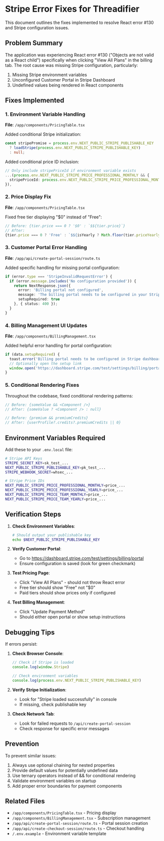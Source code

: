 # Stripe Error Fixes for Threadifier

This document outlines the fixes implemented to resolve React error #130 and Stripe configuration issues.

## Problem Summary

The application was experiencing React error #130 ("Objects are not valid as a React child") specifically when clicking "View All Plans" in the billing tab. The root cause was missing Stripe configuration, particularly:

1. Missing Stripe environment variables
2. Unconfigured Customer Portal in Stripe Dashboard
3. Undefined values being rendered in React components

## Fixes Implemented

### 1. Environment Variable Handling

**File**: `/app/components/PricingTable.tsx`

Added conditional Stripe initialization:
```typescript
const stripePromise = process.env.NEXT_PUBLIC_STRIPE_PUBLISHABLE_KEY 
  ? loadStripe(process.env.NEXT_PUBLIC_STRIPE_PUBLISHABLE_KEY)
  : null;
```

Added conditional price ID inclusion:
```typescript
// Only include stripePriceId if environment variable exists
...(process.env.NEXT_PUBLIC_STRIPE_PRICE_PROFESSIONAL_MONTHLY && {
  stripePriceId: process.env.NEXT_PUBLIC_STRIPE_PRICE_PROFESSIONAL_MONTHLY,
}),
```

### 2. Price Display Fix

**File**: `/app/components/PricingTable.tsx`

Fixed free tier displaying "$0" instead of "Free":
```typescript
// Before: {tier.price === 0 ? '$0' : `$${tier.price}`}
// After:
{tier.price === 0 ? 'Free' : `$${isYearly ? Math.floor(tier.priceYearly / 12) : tier.price}`}
```

### 3. Customer Portal Error Handling

**File**: `/app/api/create-portal-session/route.ts`

Added specific handling for missing portal configuration:
```typescript
if (error.type === 'StripeInvalidRequestError') {
  if (error.message.includes('No configuration provided')) {
    return NextResponse.json({
      error: 'Billing portal not configured',
      message: 'The billing portal needs to be configured in your Stripe dashboard. Visit https://dashboard.stripe.com/test/settings/billing/portal to set it up.',
      setupRequired: true
    }, { status: 400 });
  }
}
```

### 4. Billing Management UI Updates

**File**: `/app/components/BillingManagement.tsx`

Added helpful error handling for portal configuration:
```typescript
if (data.setupRequired) {
  toast.error('Billing portal needs to be configured in Stripe dashboard');
  // Optionally open the setup link
  window.open('https://dashboard.stripe.com/test/settings/billing/portal', '_blank');
}
```

### 5. Conditional Rendering Fixes

Throughout the codebase, fixed conditional rendering patterns:
```typescript
// Before: {someValue && <Component />}
// After: {someValue ? <Component /> : null}

// Before: {premium && premiumCredits}
// After: {userProfile?.credits?.premiumCredits || 0}
```

## Environment Variables Required

Add these to your `.env.local` file:

```bash
# Stripe API Keys
STRIPE_SECRET_KEY=sk_test_...
NEXT_PUBLIC_STRIPE_PUBLISHABLE_KEY=pk_test_...
STRIPE_WEBHOOK_SECRET=whsec_...

# Stripe Price IDs
NEXT_PUBLIC_STRIPE_PRICE_PROFESSIONAL_MONTHLY=price_...
NEXT_PUBLIC_STRIPE_PRICE_PROFESSIONAL_YEARLY=price_...
NEXT_PUBLIC_STRIPE_PRICE_TEAM_MONTHLY=price_...
NEXT_PUBLIC_STRIPE_PRICE_TEAM_YEARLY=price_...
```

## Verification Steps

1. **Check Environment Variables**:
   ```bash
   # Should output your publishable key
   echo $NEXT_PUBLIC_STRIPE_PUBLISHABLE_KEY
   ```

2. **Verify Customer Portal**:
   - Go to https://dashboard.stripe.com/test/settings/billing/portal
   - Ensure configuration is saved (look for green checkmark)

3. **Test Pricing Page**:
   - Click "View All Plans" - should not throw React error
   - Free tier should show "Free" not "$0"
   - Paid tiers should show prices only if configured

4. **Test Billing Management**:
   - Click "Update Payment Method"
   - Should either open portal or show setup instructions

## Debugging Tips

If errors persist:

1. **Check Browser Console**:
   ```javascript
   // Check if Stripe is loaded
   console.log(window.Stripe)
   
   // Check environment variables
   console.log(process.env.NEXT_PUBLIC_STRIPE_PUBLISHABLE_KEY)
   ```

2. **Verify Stripe Initialization**:
   - Look for "Stripe loaded successfully" in console
   - If missing, check publishable key

3. **Check Network Tab**:
   - Look for failed requests to `/api/create-portal-session`
   - Check response for specific error messages

## Prevention

To prevent similar issues:

1. Always use optional chaining for nested properties
2. Provide default values for potentially undefined data
3. Use ternary operators instead of && for conditional rendering
4. Validate environment variables on startup
5. Add proper error boundaries for payment components

## Related Files

- `/app/components/PricingTable.tsx` - Pricing display
- `/app/components/BillingManagement.tsx` - Subscription management
- `/app/api/create-portal-session/route.ts` - Portal session creation
- `/app/api/create-checkout-session/route.ts` - Checkout handling
- `/.env.example` - Environment variable template